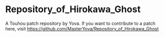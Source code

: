 # Repository_of_Hirokawa_Ghost
A Touhou patch repository by Yova.
If you want to contribute to a patch here, visit https://github.com/MasterYova/Repository_of_Hirokawa_Ghost
